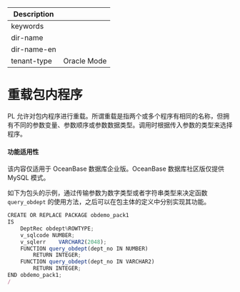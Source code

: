 | Description   |                 |
|---------------|-----------------|
| keywords      |                 |
| dir-name      |                 |
| dir-name-en   |                 |
| tenant-type   | Oracle Mode     |


# 重载包内程序

PL 允许对包内程序进行重载。所谓重载是指两个或多个程序有相同的名称，但拥有不同的参数变量、参数顺序或参数数据类型。调用时根据传入参数的类型来选择程序。

  <main id="notice" >
    <h4>功能适用性</h4>
    <p>该内容仅适用于 OceanBase 数据库企业版。OceanBase 数据库社区版仅提供 MySQL 模式。</p>
  </main>

如下为包头的示例，通过传输参数为数字类型或者字符串类型来决定函数 `query_obdept` 的使用方法，之后可以在包主体的定义中分别实现其功能。

```javascript
CREATE OR REPLACE PACKAGE obdemo_pack1
IS
    DeptRec obdept%ROWTYPE;
    v_sqlcode NUMBER;
    v_sqlerr    VARCHAR2(2048);
    FUNCTION query_obdept(dept_no IN NUMBER)
        RETURN INTEGER;
    FUNCTION query_obdept(dept_no IN VARCHAR2)
        RETURN INTEGER;
END obdemo_pack1;
/
```


